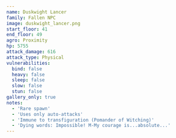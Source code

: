 ```yaml
---
name: Duskwight Lancer
family: Fallen NPC
image: duskwight_lancer.png
start_floor: 41
end_floor: 49
agro: Proximity
hp: 5755
attack_damage: 616
attack_type: Physical
vulnerabilities:
  bind: false
  heavy: false
  sleep: false
  slow: false
  stun: false
gallery_only: true
notes:
  - 'Rare spawn'
  - 'Uses only auto-attacks'
  - 'Immune to transfiguration (Pomander of Witching)'
  - 'Dying words: Impossible! M-My courage is...absolute...'
---
```

